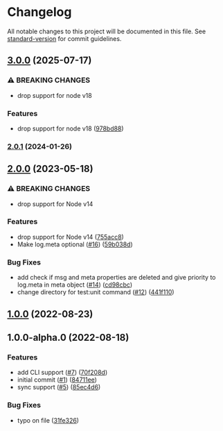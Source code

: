 # Changelog

All notable changes to this project will be documented in this file. See [standard-version](https://github.com/conventional-changelog/standard-version) for commit guidelines.

## [3.0.0](https://github.com/metcoder95/cloud-pine/compare/v2.0.1...v3.0.0) (2025-07-17)


### ⚠ BREAKING CHANGES

* drop support for node v18

### Features

* drop support for node v18 ([978bd88](https://github.com/metcoder95/cloud-pine/commit/978bd8868081c95f2d5b17a822c25a452255b305))

### [2.0.1](https://github.com/metcoder95/cloud-pine/compare/v2.0.0...v2.0.1) (2024-01-26)

## [2.0.0](https://github.com/metcoder95/cloud-pine/compare/v1.0.0...v2.0.0) (2023-05-18)


### ⚠ BREAKING CHANGES

* drop support for Node v14

### Features

* drop support for Node v14 ([755acc8](https://github.com/metcoder95/cloud-pine/commit/755acc897291a0f49af152202060cfb0f7cba3f3))
* Make log.meta optional ([#16](https://github.com/metcoder95/cloud-pine/issues/16)) ([59b038d](https://github.com/metcoder95/cloud-pine/commit/59b038d11032eac39f8bc060a09f09c8cf6471f5))


### Bug Fixes

* add check if msg and meta properties are deleted and give priority to log.meta in meta object ([#14](https://github.com/metcoder95/cloud-pine/issues/14)) ([cd98cbc](https://github.com/metcoder95/cloud-pine/commit/cd98cbc3736d064d91ef3678766e273cf0e199b9))
* change directory for test:unit command ([#12](https://github.com/metcoder95/cloud-pine/issues/12)) ([441f110](https://github.com/metcoder95/cloud-pine/commit/441f110dc0d29bfb9127b67464e3a8db64ce0d79))

## [1.0.0](https://github.com/metcoder95/cloud-pine/compare/v1.0.0-alpha.0...v1.0.0) (2022-08-23)

## 1.0.0-alpha.0 (2022-08-18)


### Features

* add CLI support ([#7](https://github.com/metcoder95/cloud-pine/issues/7)) ([70f208d](https://github.com/metcoder95/cloud-pine/commit/70f208d7ef0ba3eeb07983fbeb670a5b47ecd405))
* initial commit ([#1](https://github.com/metcoder95/cloud-pine/issues/1)) ([84711ee](https://github.com/metcoder95/cloud-pine/commit/84711ee5be48c3b2647e0f503bcc54eafe11668f))
* sync support ([#5](https://github.com/metcoder95/cloud-pine/issues/5)) ([85ec4d6](https://github.com/metcoder95/cloud-pine/commit/85ec4d63d2cd2f8f8b9d9eb357ec385844a31505))


### Bug Fixes

* typo on file ([31fe326](https://github.com/metcoder95/cloud-pine/commit/31fe3263e5062ddf006110eb8e46464b41cc7740))
